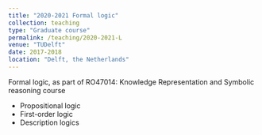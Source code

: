 ```yaml
---
title: "2020-2021 Formal logic"
collection: teaching
type: "Graduate course"
permalink: /teaching/2020-2021-L
venue: "TUDelft"
date: 2017-2018
location: "Delft, the Netherlands"
---
```


Formal logic, as part of RO47014: Knowledge Representation and Symbolic reasoning course 
* Propositional logic
* First-order logic
* Description logics
